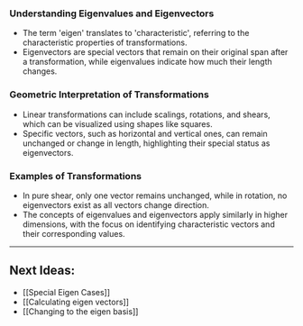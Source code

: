 ### Understanding Eigenvalues and Eigenvectors

- The term 'eigen' translates to 'characteristic', referring to the characteristic properties of transformations.
- Eigenvectors are special vectors that remain on their original span after a transformation, while eigenvalues indicate how much their length changes.

### Geometric Interpretation of Transformations

- Linear transformations can include scalings, rotations, and shears, which can be visualized using shapes like squares.
- Specific vectors, such as horizontal and vertical ones, can remain unchanged or change in length, highlighting their special status as eigenvectors.

### Examples of Transformations

- In pure shear, only one vector remains unchanged, while in rotation, no eigenvectors exist as all vectors change direction.
- The concepts of eigenvalues and eigenvectors apply similarly in higher dimensions, with the focus on identifying characteristic vectors and their corresponding values.
___

## Next Ideas: 
- [[Special Eigen Cases]]
- [[Calculating eigen vectors]]
- [[Changing to the eigen basis]]